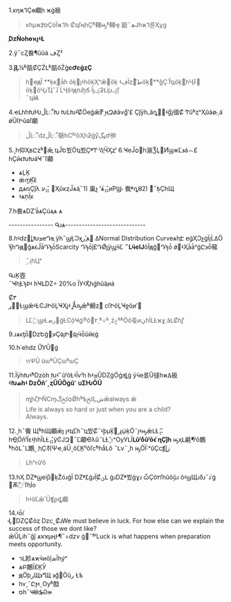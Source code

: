 1.κηϰߣҪɵ顣ֻһ
ϰġ衱  
> κһµϰ߶סҪòΪϰߣһ
ȻҵľңһҪʱ䡣ԣʱ䡣ҿ
鼮˵ھͿһϰߣ룬Ҳұɡ

 **֪ǲǸоһɵϰȷʵȽ** 
 
2.ÿ˶ϲȤ飬¶ûûá
ڣȤ²  

3.**ǰĻ**¼ʱ㼣ȻҪŻԼʱ㼣ôŻģ**ϲԺϲģȥҪ**  

> һ޳ɵԭΪ **ķк֣ܶǡһ
õķ򡱡ȷʵһõķҲˣǣ񡰸õķ
ʵڣΪȥ᲻ͣط֡õķ򡱡**ǧҪ
Ϊܹͣҵõķ򡱵ֻһҶڲͣء
õķ򡱣ôҶɹҴ˶ܳɹ֮
ĹҶšʵԭпܳɹܾһճ
ΪȷؼƻԼĳɹؼļ֡  
˵ҵѨ

4.ҽԼһһԽǶڵĿ꣬Խ
ԽĿԽʵ֡ȻӦеģǣⶫ
̫ңԶǿãνǧ֮ʼ£
Ҫǰÿһߺãȵ㹻̤ʵǧ֮յ㣬Ȼ
ͲûʱȥˣҲûáøַֹ۾ͺáֹ
ǿŬſԻû۵ľ顣
  
> ڵĿ꣬ǳڵĿ꣬磬һСʱʲôҲһƻģӳڼ֣ڳ֮Ժ㣡

5.˼һ仰ҲвԸȥʱ򣬵ǣ֪
ֻҵĴԵ뷨Ӧҵ뷨ֻҪʶͲ
ʲôֱӴӼȥˡ
6.ҸеĴѻһ漰ǮĻͶ֮ϣжĽ϶á෴£
һҪӣϵԽԽáҸ˵ľ顣  

* ѧĻĶ
* ǽ൱Ķ֮ϵͬ 
* дѧռҪĵλ  ע⣬
ҲûκȥĴѧáֻ˵1) 巢չ
ˡѧ֮⣬ֻиΡϢ۾
飬֪ʶȵȣ2) Դͨ˵߿ܸҪһЩ
*  ʵѧܹתΪֵĸ

7.һ飬ѧǱʼǡѧҪúѧֻѧ
ѧ

---------------- Գɹѧ-----------------------------

8.һʵǳ򵥣ȴԽܡеԴƽֲ
ÿһ˵ϣܹȽϽӽرʾֲַѧ߽̬
 ߡNormal Distribution CurveѧһֱԷ
еġҲϽչġΪȷĹߡӦ
ϡ֮һԴԭ޵ģѧϵĴǡԴϡȱScarcity
Դϡȱǰ£ԴǾȷֲÿϣֱӵĽ
**˶ԼӵеĲ**ôΪԭģԴϡȱ
ǿ͹ʵҲǡǡˣǵԸ϶ȫ㡣
> ۣ˶ܹɹһЦˣ

ԳɹĶ壺  
˵ҸһֱȽϡϷʵ
һҸԼǱ÷ 20%о
ΪУʵҲͬһģһûãֻиá     


Ȼ۳  
޷׻رܱȽϣǣʵȽϾͿԻõĻֺҸҲȷʵ
ֻ̫̫࣬Ǻԡǣʱ䱻ȥ׷ͨ
ϲſԻõĻֺҸջõֻиʹࡣ

> ԼĽۣ߳ϣıȽ޷رܣǵȽϾܹõҸǵٱʱô죿ͥ۲͵ʱ÷ʱ˲źۼʱʱӦô죿ͷڹһĺԼȽϰɣͺãԼȻһֱǰˡ

9.ɹѧĸƫȫ߼ǲԵģע߼Ҫ۵ȷԻ󣬽۵ȷӵȫûйϵġ   

10.һ˸еһǳ
Ŭ֮УŬ΢ġ 
> ɿɿΨŬ
ûѡʱŬҪѡʱѡҪ

11.ΪÿһԽܵʵʱǲòһܸ
Խܵʵ˵ûʲôȽʵΪѵˡһ
һʵܡŬǱģӦģϧȴġ
ÿӵе롰Ŭ㣵һϰߡ衱  
    **ʵԽܣһʵ
    ǲӦñ˹˲ȥŬŬӦġû˹
    սΣǶӦŬ**
    
> ɱֲ̫һζԻǸСɱﰺڱѻǾһʱѣﰺĻشǣalways
ǣ  
Life is always so hard or just when you are a child?   
Always.

12.˼һ˵飺
ЩʱһЩ顣ǣȷ ȷʵҵĽ֮һ˵ҵ뷨Ȼ˵ʵϸµķ֮󣬰˳ɻῴķӦ˵ȷʵԣǣԼȽ⡭ һҾ֪ӦñˡΪεʵ֤һһΪԼȽ⣬ӱϾͿԶ޷ܱ˵Ľ顣Ҽλû˵ԼȽ⡱ˣѸУԼΪ**Լûʲôͬûʲôϵ ͬɳҪǰ֮һ** ԣҳԼ㲢¶ʲô鷳
ʱһôԼ˵Լ鷳˲ ֻһֻҪ취ѰҽͺáŪ˰õĽַĶˡʲôľϲʱһǻԼô ˵Լν˵˲ֻһ ԣӦΪ˸ˣûҪϲֱʧ̬ĵز

> Լһˣͱûʲô

13.һҲ
ܶǱʶϣеĳɹ߶ͨķܶŻóɹģΪ
ǱʶֻܽԼġɹܸΪȻؽԼ
ġɹǱʶ뷨ģɣɹ
ѽҪô۲ſһûôۣûɹ
ôʵϣЩɹδɹ˵ɹʿġ
Ѫ߰ߵľһֶİο

> һʵõĽǣ ֮Ŭʧϼȡ顣

14.ʵȱı֡  
̵ĻǱҪȻôȥ
ǲϲ˾ȻɹWe must believe in luck. For how else
can we explain the success of those we dont like?    
 ǣŬĻıһ˵ǧǰ
ѧҡҡμңͰ¶˵÷ǳν
ǵ׼˵ʱˡLuck is what happens when preparation
meets opportunity.

* רԼ飻ѧϰӵиõļܣΪһֵýˣ 
* ѧԲ鷳Ϊ£ĶӮ 
* ԭӦþرЩ϶ܶˣЩ
϶ܶģ͸Ӧûر Ƚѣ 
* һѵ˼˵Ըϻ˷Ѹʱ䣻
* סһ˵Ҹ̶ȣȡ̶Ͽⲿ
